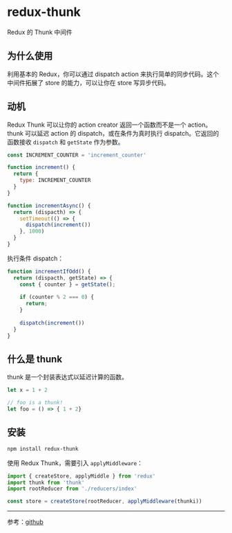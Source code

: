 # redux-thunk

Redux 的 Thunk 中间件

## 为什么使用

利用基本的 Redux，你可以通过 dispatch action 来执行简单的同步代码。这个中间件拓展了 store 的能力，可以让你在 store 写异步代码。

## 动机

Redux Thunk 可以让你的 action creator 返回一个函数而不是一个 action。thunk 可以延迟 action 的 dispatch，或在条件为真时执行 dispatch。它返回的函数接收 `dispatch` 和 `getState` 作为参数。

```javascript
const INCREMENT_COUNTER = 'increment_counter'

function increment() {
  return {
    type: INCREMENT_COUNTER
  }
}

function incrementAsync() {
  return (dispacth) => {
    setTimeout(() => {
      dispatch(increment())
    }, 1000)
  }
}
```

执行条件 dispatch：

```javascript
function incrementIfOdd() {
  return (dispacth, getState) => {
    const { counter } = getState();
    
    if (counter % 2 === 0) {
      return;
    }
    
    dispatch(increment())
  }
}
```

## 什么是 thunk

thunk 是一个封装表达式以延迟计算的函数。

```javascript
let x = 1 + 2

// foo is a thunk!
let foo = () => { 1 + 2}
```

## 安装

```bash
npm install redux-thunk
```

使用 Redux Thunk，需要引入 `applyMiddleware`：

```javascript
import { createStore, applyMiddle } from 'redux'
import thunk from 'thunk'
import rootReducer from './reducers/index'

const store = createStore(rootReducer, applyMiddleware(thunki))
```





---

参考：[github](https://github.com/reduxjs/redux-thunk)